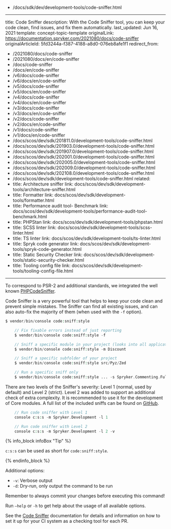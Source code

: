   - /docs/sdk/dev/development-tools/code-sniffer.html
---
title: Code Sniffer
description: With the Code Sniffer tool, you can keep your code clean, find issues, and fix them automatically.
last_updated: Jun 16, 2021
template: concept-topic-template
originalLink: https://documentation.spryker.com/2021080/docs/code-sniffer
originalArticleId: 5fd3244a-f387-4188-a8d0-076eb8afe1f1
redirect_from:
  - /2021080/docs/code-sniffer
  - /2021080/docs/en/code-sniffer
  - /docs/code-sniffer
  - /docs/en/code-sniffer
  - /v6/docs/code-sniffer
  - /v6/docs/en/code-sniffer
  - /v5/docs/code-sniffer
  - /v5/docs/en/code-sniffer
  - /v4/docs/code-sniffer
  - /v4/docs/en/code-sniffer
  - /v3/docs/code-sniffer
  - /v3/docs/en/code-sniffer
  - /v2/docs/code-sniffer
  - /v2/docs/en/code-sniffer
  - /v1/docs/code-sniffer
  - /v1/docs/en/code-sniffer
  - /docs/scos/dev/sdk/201811.0/development-tools/code-sniffer.html
  - /docs/scos/dev/sdk/201903.0/development-tools/code-sniffer.html
  - /docs/scos/dev/sdk/201907.0/development-tools/code-sniffer.html
  - /docs/scos/dev/sdk/202001.0/development-tools/code-sniffer.html
  - /docs/scos/dev/sdk/202005.0/development-tools/code-sniffer.html
  - /docs/scos/dev/sdk/202009.0/development-tools/code-sniffer.html
  - /docs/scos/dev/sdk/202108.0/development-tools/code-sniffer.html
  - /docs/scos/dev/sdk/development-tools/code-sniffer.html
related:
  - title: Architecture sniffer
    link: docs/scos/dev/sdk/development-tools/architecture-sniffer.html
  - title: Formatter
    link: docs/scos/dev/sdk/development-tools/formatter.html
  - title: Performance audit tool- Benchmark
    link: docs/scos/dev/sdk/development-tools/performance-audit-tool-benchmark.html
  - title: PHPStan
    link: docs/scos/dev/sdk/development-tools/phpstan.html
  - title: SCSS linter
    link: docs/scos/dev/sdk/development-tools/scss-linter.html
  - title: TS linter
    link: docs/scos/dev/sdk/development-tools/ts-linter.html
  - title: Spryk code generator
    link: docs/scos/dev/sdk/development-tools/spryk-code-generator.html
  - title: Static Security Checker
    link: docs/scos/dev/sdk/development-tools/static-security-checker.html
  - title: Tooling config file
    link: docs/scos/dev/sdk/development-tools/tooling-config-file.html
---

To correspond to PSR-2<!-- ](http://www.php-fig.org/psr/psr-2/) check if it works before restoring --> and additional standards, we integrated the well known [PHPCodeSniffer](https://github.com/squizlabs/PHP_CodeSniffer).

Code Sniffer is a very powerful tool that helps to keep your code clean and prevent simple mistakes. The Sniffer can find all existing issues, and can also auto-fix the majority of them (when used with the `-f` option).

```php
$ vendor/bin/console code:sniff:style

	// Fix fixable errors instead of just reporting
	$ vendor/bin/console code:sniff:style -f

	// Sniff a specific module in your project (looks into all application layers Zed, Yves, Client, ...)
	$ vendor/bin/console code:sniff:style -m Discount

	// Sniff a specific subfolder of your project
	$ vendor/bin/console code:sniff:style src/Pyz/Zed

	// Run a specific sniff only
	$ vendor/bin/console code:sniff:style ... -s Spryker.Commenting.FullyQualifiedClassNameInDocBlock
```

There are two levels of the Sniffer's severity: Level 1 (normal, used by default) and Level 2 (strict). Level 2 was added to support an additional check of extra complexity. It is recommended to use it for the development of Core modules. A full list of the included sniffs can be found on [GitHub](https://github.com/spryker/code-sniffer/tree/master/docs/sniffs.md).

```php
	// Run code sniffer with Level 1
	console c:s:s -m Spryker.Development -l 1

	// Run code sniffer with Level 2
	console c:s:s -m Spryker.Development -l 2 -v
```

{% info_block infoBox "Tip" %}

`c:s:s` can be used as short for `code:sniff:style`.

{% endinfo_block %}

Additional options:

* `-v`: Verbose output
* `-d`: Dry-run, only output the command to be run

Remember to always commit your changes before executing this command!

Run `–help` or `-h` to get help about the usage of all available options.

See the [Code Sniffer](https://github.com/spryker/code-sniffer) documentation for details and information on how to set it up for your CI system as a checking tool for each PR.
